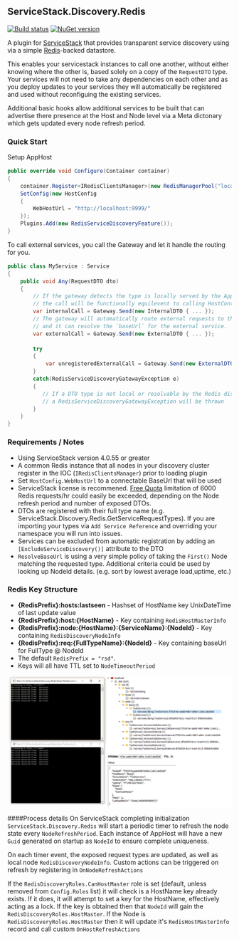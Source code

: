 ## ServiceStack.Discovery.Redis
[![Build status](https://ci.appveyor.com/api/projects/status/github/rsafier/ServiceStack.Discovery.Redis?branch=master&svg=true)](https://ci.appveyor.com/project/rsafier/servicestack-discovery-redis)
[![NuGet version](https://badge.fury.io/nu/ServiceStack.Discovery.Redis.svg)](https://badge.fury.io/nu/ServiceStack.Discovery.Redis)

A plugin for [ServiceStack](https://servicestack.net/) that provides transparent service discovery using via a simple [Redis](http://redis.io)-backed datastore.

This enables your servicestack instances to call one another, without either knowing where the other is, based solely on a copy of the `RequestDTO` type. Your services will not need to take any dependencies on each other and as you deploy updates to your services they will automatically be registered and used without reconfiguing the existing services.

Additional basic hooks allow additional services to be built that can advertise there presence at the Host and Node level via a Meta dictonary which gets updated every node refresh period.
### Quick Start
Setup AppHost
```c#
public override void Configure(Container container)
{
    container.Register<IRedisClientsManager>(new RedisManagerPool("localhost:6379", new RedisPoolConfig { MaxPoolSize = 100, }));
    SetConfig(new HostConfig
    {
        WebHostUrl = "http://localhost:9999/"
    });
    Plugins.Add(new RedisServiceDiscoveryFeature());
}
```
To call external services, you call the Gateway and let it handle the routing for you.
```c#
public class MyService : Service
{
    public void Any(RequestDTO dto)
    {
        // If the gateway detects the type is locally served by the AppHost instance
        // the call will be functionally equilevent to calling HostContext.AppHost.ExecuteService(req) directly
        var internalCall = Gateway.Send(new InternalDTO { ... });
        // The gateway will automatically route external requests to the correct service if the type is not local
        // and it can resolve the `baseUrl` for the external service.
        var externalCall = Gateway.Send(new ExternalDTO { ... });
        
        try 
        {
            var unregisteredExternalCall = Gateway.Send(new ExternalDTOWithNoActiveNodesOnline());
        }
        catch(RedisServiceDiscoveryGatewayException e) 
        {
           // If a DTO type is not local or resolvable by the Redis discovery process 
           // a RedisServiceDiscoveryGatewayException will be thrown
        }
    }
}
```

### Requirements / Notes
- Using ServiceStack version 4.0.55 or greater
- A common Redis instance that all nodes in your discovery cluster register in the IOC (`IRedisClientsManager`) prior to loading plugin
- Set `HostConfig.WebHostUrl` to a connectable BaseUrl that will be used 
- ServiceStack license is recommened. [Free Quota](https://servicestack.net/download#free-quotas) limitation of 6000 Redis requests/hr could easily be exceeded, depending on the Node refresh period and number of exposed DTOs.
- DTOs are registered with their full type name (e.g. ServiceStack.Discovery.Redis.GetServiceRequestTypes). If you are importing your types via `Add Service Reference` and overriding your namespace you will run into issues.
- Services can be excluded from automatic registration by adding an `[ExcludeServiceDiscovery()]` attribute to the DTO
- `ResolveBaseUrl` is using a very simple policy of taking the `First()` Node matching the requested type. Additional criteria could be used by looking up NodeId details. (e.g. sort by lowest average load,uptime, etc.)


### Redis Key Structure
- **{RedisPrefix}:hosts:lastseen** - Hashset  of HostName key UnixDateTime of last update value
- **{RedisPrefix}:host:{HostName}** - Key  containing `RedisHostMasterInfo`
- **{RedisPrefix}:node:{HostName}:{ServiceName}:{NodeId}** - Key containing `RedisDiscoveryNodeInfo`
- **{RedisPrefix}:req:{FullTypeName}:{NodeId}** - Key containing baseUrl for FullType @ NodeId
- The default `RedisPrefix = "rsd"`.
- Keys will all have TTL set to `NodeTimeoutPeriod`

![Screen shot of test apps](images/SampleScreenshot.png)

####Process details
On ServiceStack completing initialization `ServiceStack.Discovery.Redis` will start a periodic timer to refresh the node state every `NodeRefreshPeriod`. Each instance of AppHost will have a new `Guid` generated on startup as `NodeId` to ensure complete uniqueness. 

On each timer event, the exposed request types are updated, as well as local node `RedisDiscoveryNodeInfo`. Custom actions can be triggered on refresh by registering in `OnNodeRefreshActions`

If the `RedisDiscoveryRoles.CanHostMaster` role is set (default, unless removed from `Config.Roles` list) it will check is a HostName key already exists. If it does, it will attempt to set a key for the HostName, effectively acting as a lock. If the key is obtained then that `NodeId` will gain the `RedisDiscoveryRoles.HostMaster`. If the Node is `RedisDiscoveryRoles.HostMaster` then it will update it's `RedisHostMasterInfo` record and call custom `OnHostRefreshActions`


